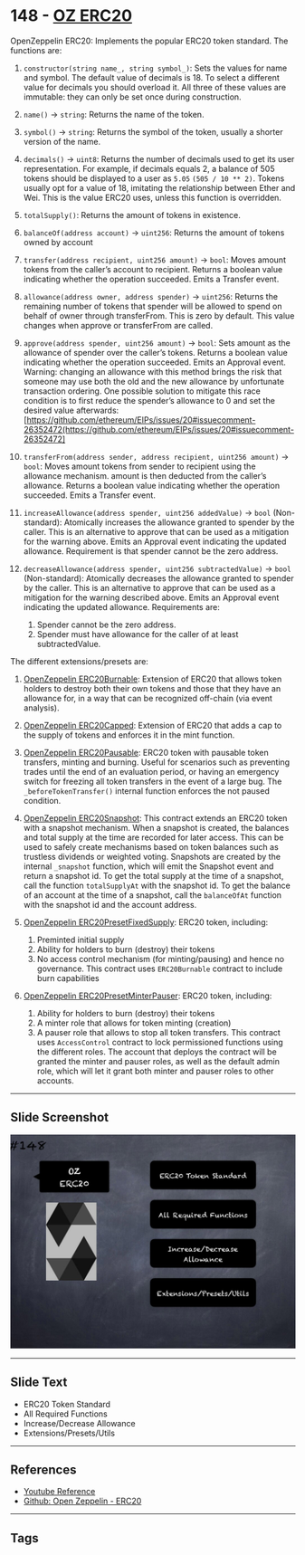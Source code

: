 # 148 - [OZ ERC20](OZ%20ERC20.md)
OpenZeppelin ERC20: Implements the popular ERC20 token standard. The functions are:

1. `constructor(string name_, string symbol_)`: Sets the values for name and symbol. The default value of decimals is 18. To select a different value for decimals you should overload it. All three of these values are immutable: they can only be set once during construction.
    
2. `name()` → `string`: Returns the name of the token.
    
3. `symbol()` → `string`: Returns the symbol of the token, usually a shorter version of the name.
    
4. `decimals()` → `uint8`: Returns the number of decimals used to get its user representation. For example, if decimals equals 2, a balance of 505 tokens should be displayed to a user as `5.05` `(505 / 10 ** 2)`. Tokens usually opt for a value of 18, imitating the relationship between Ether and Wei. This is the value ERC20 uses, unless this function is overridden.
    
5. `totalSupply()`: Returns the amount of tokens in existence.
    
6. `balanceOf(address account)` → `uint256`: Returns the amount of tokens owned by account
    
7. `transfer(address recipient, uint256 amount)` → `bool`: Moves amount tokens from the caller’s account to recipient. Returns a boolean value indicating whether the operation succeeded. Emits a Transfer event.
    
8. `allowance(address owner, address spender)` → `uint256`: Returns the remaining number of tokens that spender will be allowed to spend on behalf of owner through transferFrom. This is zero by default. This value changes when approve or transferFrom are called.
    
9. `approve(address spender, uint256 amount)` → `bool`: Sets amount as the allowance of spender over the caller’s tokens. Returns a boolean value indicating whether the operation succeeded. Emits an Approval event. Warning: changing an allowance with this method brings the risk that someone may use both the old and the new allowance by unfortunate transaction ordering. One possible solution to mitigate this race condition is to first reduce the spender’s allowance to 0 and set the desired value afterwards: [https://github.com/ethereum/EIPs/issues/20#issuecomment-26352472(https://github.com/ethereum/EIPs/issues/20#issuecomment-26352472]
    
10. `transferFrom(address sender, address recipient, uint256 amount)` → `bool`: Moves amount tokens from sender to recipient using the allowance mechanism. amount is then deducted from the caller’s allowance. Returns a boolean value indicating whether the operation succeeded. Emits a Transfer event.
    
11. `increaseAllowance(address spender, uint256 addedValue)` → `bool` (Non-standard): Atomically increases the allowance granted to spender by the caller. This is an alternative to approve that can be used as a mitigation for the warning above. Emits an Approval event indicating the updated allowance. Requirement is that spender cannot be the zero address.
    
12. `decreaseAllowance(address spender, uint256 subtractedValue)` → `bool` (Non-standard): Atomically decreases the allowance granted to spender by the caller. This is an alternative to approve that can be used as a mitigation for the warning described above. Emits an Approval event indicating the updated allowance. Requirements are: 
	1. Spender cannot be the zero address. 
	2. Spender must have allowance for the caller of at least subtractedValue.

The different extensions/presets are:

1. [OpenZeppelin ERC20Burnable](https://github.com/OpenZeppelin/openzeppelin-contracts/blob/master/contracts/token/ERC20/extensions/ERC20Burnable.sol): Extension of ERC20 that allows token holders to destroy both their own tokens and those that they have an allowance for, in a way that can be recognized off-chain (via event analysis).
    
2. [OpenZeppelin ERC20Capped](https://github.com/OpenZeppelin/openzeppelin-contracts/blob/master/contracts/token/ERC20/extensions/ERC20Capped.sol): Extension of ERC20 that adds a cap to the supply of tokens and enforces it in the mint function.
    
3. [OpenZeppelin ERC20Pausable](https://github.com/OpenZeppelin/openzeppelin-contracts/blob/master/contracts/token/ERC20/extensions/ERC20Pausable.sol): ERC20 token with pausable token transfers, minting and burning. Useful for scenarios such as preventing trades until the end of an evaluation period, or having an emergency switch for freezing all token transfers in the event of a large bug. The `_beforeTokenTransfer()` internal function enforces the not paused condition. 
    
4. [OpenZeppelin ERC20Snapshot](https://github.com/OpenZeppelin/openzeppelin-contracts/blob/master/contracts/token/ERC20/extensions/ERC20Snapshot.sol): This contract extends an ERC20 token with a snapshot mechanism. When a snapshot is created, the balances and total supply at the time are recorded for later access. This can be used to safely create mechanisms based on token balances such as trustless dividends or weighted voting. Snapshots are created by the internal `_snapshot` function, which will emit the Snapshot event and return a snapshot id. To get the total supply at the time of a snapshot, call the function `totalSupplyAt` with the snapshot id. To get the balance of an account at the time of a snapshot, call the `balanceOfAt` function with the snapshot id and the account address.
    
5. [OpenZeppelin ERC20PresetFixedSupply](https://github.com/OpenZeppelin/openzeppelin-contracts/blob/master/contracts/token/ERC20/presets/ERC20PresetFixedSupply.sol): ERC20 token, including: 
	1. Preminted initial supply 
	2. Ability for holders to burn (destroy) their tokens 
	3. No access control mechanism (for minting/pausing) and hence no governance. This contract uses `ERC20Burnable` contract to include burn capabilities
    
6. [OpenZeppelin ERC20PresetMinterPauser](https://github.com/OpenZeppelin/openzeppelin-contracts/blob/master/contracts/token/ERC20/presets/ERC20PresetMinterPauser.sol): ERC20 token, including: 
	1. Ability for holders to burn (destroy) their tokens 
	2. A minter role that allows for token minting (creation)
	3. A pauser role that allows to stop all token transfers. This contract uses `AccessControl` contract to lock permissioned functions using the different roles. The account that deploys the contract will be granted the minter and pauser roles, as well as the default admin role, which will let it grant both minter and pauser roles to other accounts.
___
## Slide Screenshot
![148.jpg](../../images/3.%20Solidity%20201/148.jpg)
___
## Slide Text
- ERC20 Token Standard
- All Required Functions
- Increase/Decrease Allowance
- Extensions/Presets/Utils
___
## References
- [Youtube Reference](https://youtu.be/C0zBhTgppLQ?t=1024)
- [Github: Open Zeppelin - ERC20](https://github.com/OpenZeppelin/openzeppelin-contracts/blob/master/contracts/token/ERC20/ERC20.sol)
___
## Tags